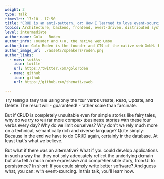 ```yaml
---
weight: 3
type: talk
timeslot: 17:10 - 17:50
title: "CRUD is an anti-pattern, or: How I learned to love event-sourcing"
topics: Architecture, backend, frontend, event-driven, distributed systems
level: intermediate
author_name: Golo	Roden
author_info: Founder and CTO, the native web GmbH
author_bio: Golo Roden is the founder and CTO of the native web GmbH. He advises companies on the design, architecture and development of distributed web and cloud applications and APIs, based on event-sourcing, CQRS and Domain-Driven Design (DDD). In the past 20 years, I''ve given more than 500 conference talks and wrote more than 1.000 articles for various IT magazines. I run a YouTube channel with currently > 23.000 subscribers on IT topics.
author_image_url: ./assets/speakers/roden.png
author_links: 
  - name: twitter
    icon: twitter
    url: https://twitter.com/goloroden
  - name: github
    icon: github
    url: https://github.com/thenativeweb

---
```

Try telling a fairy tale using only the four verbs Create, Read, Update, and Delete. The result will - guaranteed! - rather scare than fascinate.

But if CRUD is completely unsuitable even for simple stories like fairy tales, why do we try to tell far more complex (business) stories with these four verbs every day? Why do we limit ourselves? Why don't we rely much more on a technical, semantically rich and diverse language? Quite simply: Because in the end we have to do CRUD again, certainly in the database. At least that's what we believe.

But what if there was an alternative? What if you could develop applications in such a way that they not only adequately reflect the underlying domain but also tell a much more expressive and comprehensible story, from UI to persistence? In short: If you could simply write better software? And guess what, you can: with event-sourcing. In this talk, you'll learn how.
